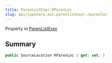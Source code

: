 ```yaml
---
title: ParenListExpr.RParenLoc
slug: api/cppsharp.ast.parenlistexpr.rparenloc
---
```

Property in [ParenListExpr](/api/cppsharp/ast/parenlistexpr)

## Summary



```csharp
public SourceLocation RParenLoc { get; set; }
```

